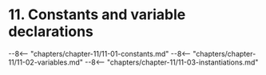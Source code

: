 # 11. Constants and variable declarations


--8<-- "chapters/chapter-11/11-01-constants.md"
--8<-- "chapters/chapter-11/11-02-variables.md"
--8<-- "chapters/chapter-11/11-03-instantiations.md"
